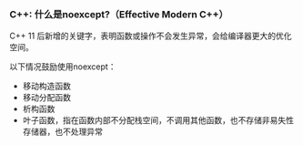 ### C++: 什么是noexcept?（Effective Modern C++）

C++ 11 后新增的关键字，表明函数或操作不会发生异常，会给编译器更大的优化空间。

以下情况鼓励使用noexcept：
- 移动构造函数
- 移动分配函数
- 析构函数
- 叶子函数，指在函数内部不分配栈空间，不调用其他函数，也不存储非易失性存储器，也不处理异常
